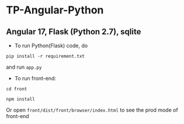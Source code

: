 # TP-Angular-Python

## Angular 17, Flask (Python 2.7), sqlite
- To run Python(Flask) code, 
do

`pip install -r requirement.txt`

and run `app.py`

- To run front-end: 

`cd front`

`npm install`

Or open `front/dist/front/browser/index.html` to see the prod mode of front-end
